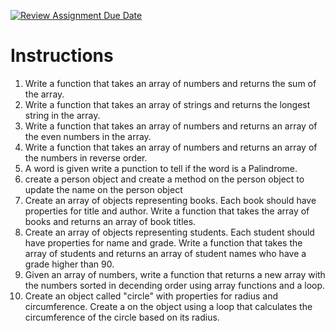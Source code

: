 [![Review Assignment Due Date](https://classroom.github.com/assets/deadline-readme-button-24ddc0f5d75046c5622901739e7c5dd533143b0c8e959d652212380cedb1ea36.svg)](https://classroom.github.com/a/pCXAkczB)
# Instructions
1. Write a function that takes an array of numbers and returns the sum of the array.
2. Write a function that takes an array of strings and returns the longest string in the array.
3. Write a function that takes an array of numbers and returns an array of the even numbers in the array.
4. Write a function that takes an array of numbers and returns an array of the numbers in reverse order.
5. A word is given write a punction to tell if the word is a Palindrome.
6. create a person object and create a method on the person object to update the name on the person object
7. Create an array of objects representing books. Each book should have properties for title and author. Write a function that takes the array of books and returns an array of book titles.
8. Create an array of objects representing students. Each student should have properties for name and grade. Write a function that takes the array of students and returns an array of student names who have a grade higher than 90.
9. Given an array of numbers, write a function that returns a new array with the numbers sorted in decending order using array functions and a loop.
10. Create an object called "circle" with properties for radius and circumference. Create a on the object using a loop that calculates the circumference of the circle based on its radius.
 
